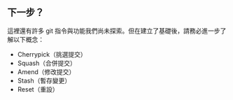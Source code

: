 ## 下一步？

這裡還有許多 git 指令與功能我們尚未探索。但在建立了基礎後，請務必進一步了解以下概念：

- Cherrypick（挑選提交）
- Squash（合併提交）
- Amend（修改提交）
- Stash（暫存變更）
- Reset（重設）
